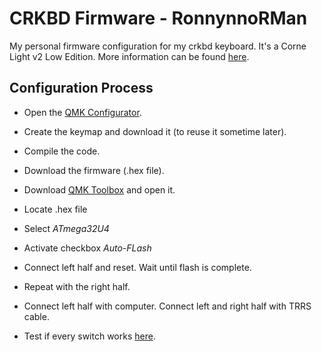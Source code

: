 # CRKBD Firmware - RonnynnoRMan
My personal firmware configuration for my crkbd keyboard.
It's a Corne Light v2 Low Edition.
More information can be found [here](https://github.com/foostan/crkbd/tree/v3-final).

## Configuration Process
- Open the [QMK Configurator](https://config.qmk.fm/#/crkbd/rev1/LAYOUT_split_3x6_3).

- Create the keymap and download it (to reuse it sometime later).

- Compile the code.

- Download the firmware (.hex file).

- Download [QMK Toolbox](https://qmk.fm/toolbox) and open it.

- Locate .hex file

- Select _ATmega32U4_

- Activate checkbox _Auto-FLash_

- Connect left half and reset. Wait until flash is complete.

- Repeat with the right half.

- Connect left half with computer. Connect left and right half with TRRS cable.

- Test if every switch works [here](https://config.qmk.fm/#/test).
